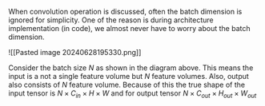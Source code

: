 When convolution operation is discussed, often the batch dimension is ignored for simplicity. One of the reason is during architecture implementation (in code), we almost never have to worry about the batch dimension. 

![[Pasted image 20240628195330.png]]

Consider the batch size $N$ as shown in the diagram above. This means the input is a not a single feature volume but $N$ feature volumes. Also, output also consists of $N$ feature volume. Because of this the true shape of the input tensor is $N\times C_{in}\times H \times W$ and for output tensor  $N\times C_{out}\times H_{out} \times W_{out}$


